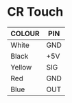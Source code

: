 # CR Touch

| COLOUR | PIN |
| ------ | --- |
| White | GND |
| Black | +5V |
| Yellow | SIG |
| Red | GND |
| Blue | OUT |
